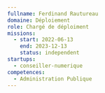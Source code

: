```yaml
---
fullname: Ferdinand Rautureau
domaine: Déploiement
role: Chargé de déploiment
missions:
  - start: 2022-06-13
    end: 2023-12-13
    status: independent
startups:
  - conseiller-numerique
competences:
  - Administration Publique
---
```

